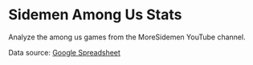 # Sidemen Among Us Stats

Analyze the among us games from the MoreSidemen YouTube channel.

Data source: [Google Spreadsheet](https://docs.google.com/spreadsheets/d/1g3Esmr1-Z5jt5_mqOv9-f9fvyFezgT_2Z-8G7w5ChSU/)